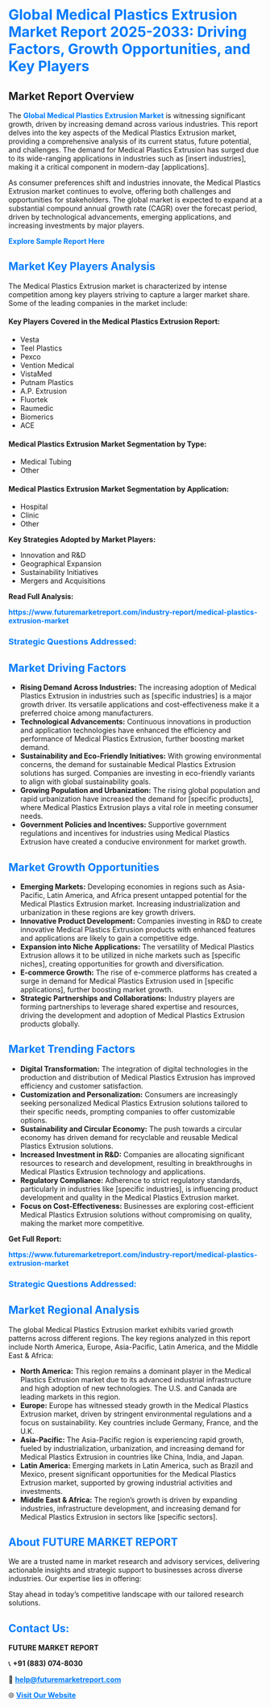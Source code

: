 <h1 style="color: #007BFF;">Global Medical Plastics Extrusion Market Report 2025-2033: Driving Factors, Growth Opportunities, and Key Players</h1>

<section id="overview">
<h2>Market Report Overview</h2>
<p>The <a href="https://www.futuremarketreport.com/industry-report/medical-plastics-extrusion-market" style="color: #007BFF; text-decoration: none;"><strong>Global Medical Plastics Extrusion Market</strong></a> is witnessing significant growth, driven by increasing demand across various industries. This report delves into the key aspects of the Medical Plastics Extrusion market, providing a comprehensive analysis of its current status, future potential, and challenges. The demand for Medical Plastics Extrusion has surged due to its wide-ranging applications in industries such as [insert industries], making it a critical component in modern-day [applications].</p>
<p>As consumer preferences shift and industries innovate, the Medical Plastics Extrusion market continues to evolve, offering both challenges and opportunities for stakeholders. The global market is expected to expand at a substantial compound annual growth rate (CAGR) over the forecast period, driven by technological advancements, emerging applications, and increasing investments by major players.</p>
</section>

<section id="overview">
<p><a href="https://www.futuremarketreport.com/request-sample/reportId=80344" style="color: #007BFF; text-decoration: none;"><strong>Explore Sample Report Here</strong></a></p>
</section>

<section id="key-players">
<h2 style="color: #007BFF;">Market Key Players Analysis</h2>
<p>The Medical Plastics Extrusion market is characterized by intense competition among key players striving to capture a larger market share. Some of the leading companies in the market include:</p>
<h4>Key Players Covered in the Medical Plastics Extrusion Report:</h4>
<ul><li>Vesta</li><li>Teel Plastics</li><li>Pexco</li><li>Vention Medical</li><li>VistaMed</li><li>Putnam Plastics</li><li>A.P. Extrusion</li><li>Fluortek</li><li>Raumedic</li><li>Biomerics</li><li>ACE</li></ul>
<h4>Medical Plastics Extrusion Market Segmentation by Type:</h4>
<ul><li>Medical Tubing</li><li>Other</li></ul>

<h4>Medical Plastics Extrusion Market Segmentation by Application:</h4>
<ul><li>Hospital</li><li>Clinic</li><li>Other</li></ul>
<p><strong>Key Strategies Adopted by Market Players:</strong></p>
<ul>
<li>Innovation and R&D</li>
<li>Geographical Expansion</li>
<li>Sustainability Initiatives</li>
<li>Mergers and Acquisitions</li>
</ul>
</section>

<section>
<p><strong>Read Full Analysis: </strong></p><a href="https://www.futuremarketreport.com/industry-report/medical-plastics-extrusion-market" style="color: #007BFF; text-decoration: none;"><strong>https://www.futuremarketreport.com/industry-report/medical-plastics-extrusion-market</strong></a>
<h3 style="color: #007BFF;">Strategic Questions Addressed:</h3>
</section>

<section id="driving-factors">
<h2 style="color: #007BFF;">Market Driving Factors</h2>
<ul>
<li><strong>Rising Demand Across Industries:</strong> The increasing adoption of Medical Plastics Extrusion in industries such as [specific industries] is a major growth driver. Its versatile applications and cost-effectiveness make it a preferred choice among manufacturers.</li>
<li><strong>Technological Advancements:</strong> Continuous innovations in production and application technologies have enhanced the efficiency and performance of Medical Plastics Extrusion, further boosting market demand.</li>
<li><strong>Sustainability and Eco-Friendly Initiatives:</strong> With growing environmental concerns, the demand for sustainable Medical Plastics Extrusion solutions has surged. Companies are investing in eco-friendly variants to align with global sustainability goals.</li>
<li><strong>Growing Population and Urbanization:</strong> The rising global population and rapid urbanization have increased the demand for [specific products], where Medical Plastics Extrusion plays a vital role in meeting consumer needs.</li>
<li><strong>Government Policies and Incentives:</strong> Supportive government regulations and incentives for industries using Medical Plastics Extrusion have created a conducive environment for market growth.</li>
</ul>
</section>

<section id="growth-opportunities">
<h2 style="color: #007BFF;">Market Growth Opportunities</h2>
<ul>
<li><strong>Emerging Markets:</strong> Developing economies in regions such as Asia-Pacific, Latin America, and Africa present untapped potential for the Medical Plastics Extrusion market. Increasing industrialization and urbanization in these regions are key growth drivers.</li>
<li><strong>Innovative Product Development:</strong> Companies investing in R&D to create innovative Medical Plastics Extrusion products with enhanced features and applications are likely to gain a competitive edge.</li>
<li><strong>Expansion into Niche Applications:</strong> The versatility of Medical Plastics Extrusion allows it to be utilized in niche markets such as [specific niches], creating opportunities for growth and diversification.</li>
<li><strong>E-commerce Growth:</strong> The rise of e-commerce platforms has created a surge in demand for Medical Plastics Extrusion used in [specific applications], further boosting market growth.</li>
<li><strong>Strategic Partnerships and Collaborations:</strong> Industry players are forming partnerships to leverage shared expertise and resources, driving the development and adoption of Medical Plastics Extrusion products globally.</li>
</ul>
</section>

<section id="trending-factors">
<h2 style="color: #007BFF;">Market Trending Factors</h2>
<ul>
<li><strong>Digital Transformation:</strong> The integration of digital technologies in the production and distribution of Medical Plastics Extrusion has improved efficiency and customer satisfaction.</li>
<li><strong>Customization and Personalization:</strong> Consumers are increasingly seeking personalized Medical Plastics Extrusion solutions tailored to their specific needs, prompting companies to offer customizable options.</li>
<li><strong>Sustainability and Circular Economy:</strong> The push towards a circular economy has driven demand for recyclable and reusable Medical Plastics Extrusion solutions.</li>
<li><strong>Increased Investment in R&D:</strong> Companies are allocating significant resources to research and development, resulting in breakthroughs in Medical Plastics Extrusion technology and applications.</li>
<li><strong>Regulatory Compliance:</strong> Adherence to strict regulatory standards, particularly in industries like [specific industries], is influencing product development and quality in the Medical Plastics Extrusion market.</li>
<li><strong>Focus on Cost-Effectiveness:</strong> Businesses are exploring cost-efficient Medical Plastics Extrusion solutions without compromising on quality, making the market more competitive.</li>
</ul>
</section>

<section>
<p><strong>Get Full Report: </strong></p><a href="https://www.futuremarketreport.com/industry-report/medical-plastics-extrusion-market" style="color: #007BFF; text-decoration: none;"><strong>https://www.futuremarketreport.com/industry-report/medical-plastics-extrusion-market</strong></a>
<h3 style="color: #007BFF;">Strategic Questions Addressed:</h3>
</section>


<section id="regional-analysis">
<h2 style="color: #007BFF;">Market Regional Analysis</h2>
<p>The global Medical Plastics Extrusion market exhibits varied growth patterns across different regions. The key regions analyzed in this report include North America, Europe, Asia-Pacific, Latin America, and the Middle East & Africa:</p>
<ul>
<li><strong>North America:</strong> This region remains a dominant player in the Medical Plastics Extrusion market due to its advanced industrial infrastructure and high adoption of new technologies. The U.S. and Canada are leading markets in this region.</li>
<li><strong>Europe:</strong> Europe has witnessed steady growth in the Medical Plastics Extrusion market, driven by stringent environmental regulations and a focus on sustainability. Key countries include Germany, France, and the U.K.</li>
<li><strong>Asia-Pacific:</strong> The Asia-Pacific region is experiencing rapid growth, fueled by industrialization, urbanization, and increasing demand for Medical Plastics Extrusion in countries like China, India, and Japan.</li>
<li><strong>Latin America:</strong> Emerging markets in Latin America, such as Brazil and Mexico, present significant opportunities for the Medical Plastics Extrusion market, supported by growing industrial activities and investments.</li>
<li><strong>Middle East & Africa:</strong> The region’s growth is driven by expanding industries, infrastructure development, and increasing demand for Medical Plastics Extrusion in sectors like [specific sectors].</li>
</ul>
</section>

<footer>
<h2 style="color: #007BFF;">About FUTURE MARKET REPORT</h2>
<p>We are a trusted name in market research and advisory services, delivering actionable insights and strategic support to businesses across diverse industries. Our expertise lies in offering:</p>

<p>Stay ahead in today’s competitive landscape with our tailored research solutions.</p>

<h2 style="color: #007BFF;">Contact Us:</h2>
<p><strong>FUTURE MARKET REPORT</strong></p>
<p>📞 <strong>+91 (883) 074-8030</strong></p>
<p>📧 <strong><a href="mailto:help@futuremarketreport.com" style="color: #007BFF;">help@futuremarketreport.com</a></strong></p>
<p>🌐 <strong><a href="https://www.futuremarketreport.com/" style="color: #007BFF;">Visit Our Website</a></strong></p>
</footer>